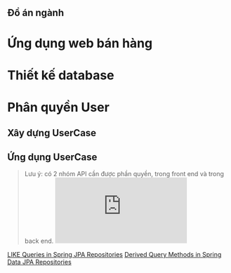 ## Đồ án ngành

# Ứng dụng web bán hàng

# Thiết kế database 

# Phân quyền User
  ## Xây dựng UserCase

  ## Ứng dụng UserCase
> Lưu ý: có 2 nhóm API cần được phần quyền, trong front end và trong back end. ![tham khảo thêm tại đây](https://www.jhipster.tech/tips/025_tip_create_new_authority.html)


[LIKE Queries in Spring JPA Repositories](https://www.baeldung.com/spring-jpa-like-queries#4-case-insensitivity)
[Derived Query Methods in Spring Data JPA Repositories](https://www.baeldung.com/spring-data-derived-queries)
